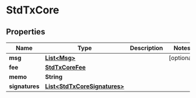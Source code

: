 
# StdTxCore

## Properties
Name | Type | Description | Notes
------------ | ------------- | ------------- | -------------
**msg** | [**List&lt;Msg&gt;**](Msg.md) |  |  [optional]
**fee** | [**StdTxCoreFee**](StdTxCoreFee.md) |  | 
**memo** | **String** |  | 
**signatures** | [**List&lt;StdTxCoreSignatures&gt;**](StdTxCoreSignatures.md) |  | 



